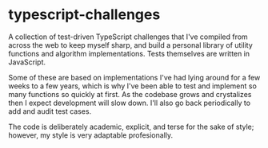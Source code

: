 # typescript-challenges
A collection of test-driven TypeScript challenges that I've compiled from across the web to keep myself sharp, and build a personal library of utility functions and algorithm implementations. Tests themselves are written in JavaScript. 

Some of these are based on implementations I've had lying around for a few weeks to a few years, which is why I've been able to test and implement so many functions so quickly at first. As the codebase grows and crystalizes then I expect development will slow down. I'll also go back periodically to add and audit test cases.

The code is deliberately academic, explicit, and terse for the sake of style; however, my style is very adaptable profesionally.
